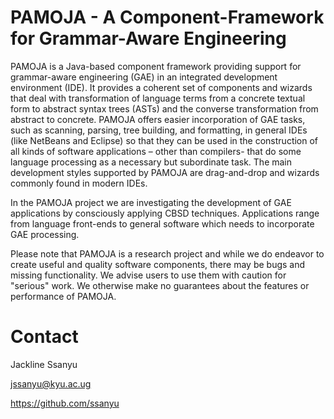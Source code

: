 # PAMOJA - A Component-Framework for Grammar-Aware Engineering
PAMOJA is a Java-based component framework providing support for grammar-aware engineering (GAE) in an integrated development environment (IDE). It provides a coherent set of components and wizards that deal with transformation of language terms from a concrete textual form to abstract syntax trees (ASTs) and the converse transformation from abstract to concrete. PAMOJA offers easier incorporation of GAE tasks, such as scanning, parsing, tree building, and formatting, in general IDEs (like NetBeans and Eclipse) so that they can be used in the construction of all kinds of software applications – other than compilers- that do some language processing as a necessary but subordinate task. The main development styles supported by PAMOJA are drag-and-drop and wizards commonly found in modern IDEs.

In the PAMOJA project we are investigating the development of GAE applications by consciously applying CBSD techniques. Applications range from language front-ends to general software which needs to incorporate GAE processing.

Please note that PAMOJA is a research project and while we do endeavor to create useful and quality software components, there may be bugs and missing functionality. We advise users to use them with caution for "serious" work. We otherwise make no guarantees about the features or performance of PAMOJA.

# Contact
Jackline Ssanyu

jssanyu@kyu.ac.ug 

https://github.com/ssanyu




